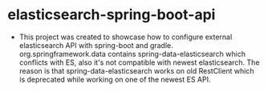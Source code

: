 # elasticsearch-spring-boot-api

* This project was created to showcase how to configure external elasticsearch API with spring-boot and gradle. 
org.springframework.data contains spring-data-elasticsearch which conflicts with ES, also it's not compatible with newest elasticsearch. The reason is that spring-data-elasticsearch works on old RestClient which is deprecated while working on one of the newest ES API.
